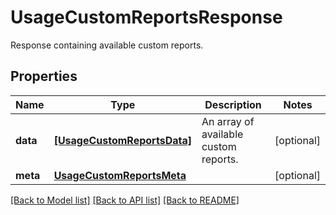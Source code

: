 # UsageCustomReportsResponse

Response containing available custom reports.

## Properties

| Name     | Type                                                      | Description                           | Notes      |
| -------- | --------------------------------------------------------- | ------------------------------------- | ---------- |
| **data** | [**[UsageCustomReportsData]**](UsageCustomReportsData.md) | An array of available custom reports. | [optional] |
| **meta** | [**UsageCustomReportsMeta**](UsageCustomReportsMeta.md)   |                                       | [optional] |

[[Back to Model list]](README.md#documentation-for-models) [[Back to API list]](README.md#documentation-for-api-endpoints) [[Back to README]](README.md)
